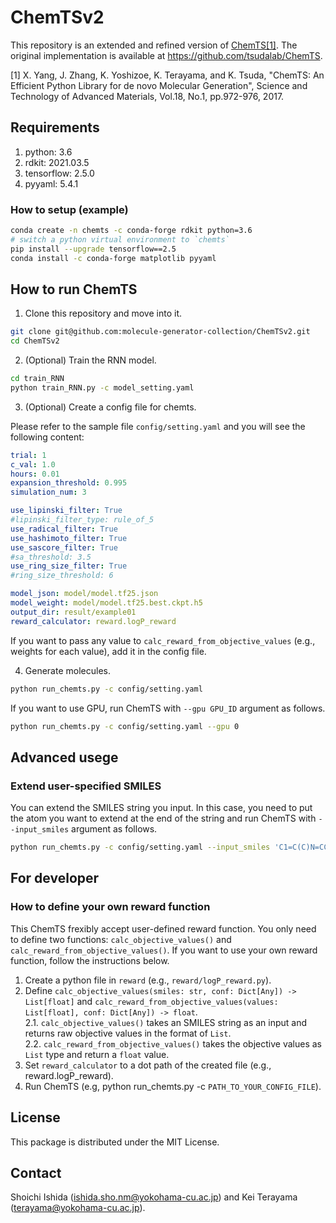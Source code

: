 # ChemTSv2

This repository is an extended and refined version of [ChemTS[1]](https://www.tandfonline.com/doi/full/10.1080/14686996.2017.1401424). The original implementation is available at https://github.com/tsudalab/ChemTS.

[1] X. Yang, J. Zhang, K. Yoshizoe, K. Terayama, and K. Tsuda, "ChemTS: An Efficient Python Library for de novo Molecular Generation", Science and Technology of Advanced Materials, Vol.18, No.1, pp.972-976, 2017.

## Requirements

1. python: 3.6
2. rdkit: 2021.03.5
3. tensorflow: 2.5.0
4. pyyaml: 5.4.1

### How to setup (example)

```bash
conda create -n chemts -c conda-forge rdkit python=3.6
# switch a python virtual environment to `chemts`
pip install --upgrade tensorflow==2.5
conda install -c conda-forge matplotlib pyyaml
```

## How to run ChemTS

1. Clone this repository and move into it.

```bash
git clone git@github.com:molecule-generator-collection/ChemTSv2.git
cd ChemTSv2
```

2. (Optional) Train the RNN model.

```bash
cd train_RNN
python train_RNN.py -c model_setting.yaml
```

3. (Optional) Create a config file for chemts.

Please refer to the sample file `config/setting.yaml` and you will see the following content:

```yaml
trial: 1
c_val: 1.0
hours: 0.01
expansion_threshold: 0.995
simulation_num: 3

use_lipinski_filter: True
#lipinski_filter_type: rule_of_5
use_radical_filter: True
use_hashimoto_filter: True
use_sascore_filter: True
#sa_threshold: 3.5
use_ring_size_filter: True
#ring_size_threshold: 6

model_json: model/model.tf25.json
model_weight: model/model.tf25.best.ckpt.h5
output_dir: result/example01
reward_calculator: reward.logP_reward
```

If you want to pass any value to `calc_reward_from_objective_values` (e.g., weights for each value), add it in the config file.

4. Generate molecules.

```bash
python run_chemts.py -c config/setting.yaml
```

If you want to use GPU, run ChemTS with `--gpu GPU_ID` argument as follows.

```bash
python run_chemts.py -c config/setting.yaml --gpu 0
```

## Advanced usege

### Extend user-specified SMILES

You can extend the SMILES string you input.
In this case, you need to put the atom you want to extend at the end of the string and run ChemTS with `--input_smiles` argument as follows.

```bash
python run_chemts.py -c config/setting.yaml --input_smiles 'C1=C(C)N=CC(N)=C1C'
```

## For developer

### How to define your own reward function

This ChemTS frexibly accept user-defined reward function. 
You only need to define two functions: `calc_objective_values()` and `calc_reward_from_objective_values()`.
If you want to use your own reward function, follow the instructions below.

1. Create a python file in `reward` (e.g., `reward/logP_reward.py`).
2. Define `calc_objective_values(smiles: str, conf: Dict[Any]) -> List[float]` and `calc_reward_from_objective_values(values: List[float], conf: Dict[Any]) -> float`.  
   2.1. `calc_objective_values()` takes an SMILES string as an input and returns raw objective values in the format of `List`.  
   2.2. `calc_reward_from_objective_values()` takes the objective values as `List` type and return a `float` value.  
3. Set `reward_calculator` to a dot path of the created file (e.g., reward.logP_reward).
4. Run ChemTS (e.g, python run_chemts.py -c `PATH_TO_YOUR_CONFIG_FILE`).

## License

This package is distributed under the MIT License.

## Contact
Shoichi Ishida (ishida.sho.nm@yokohama-cu.ac.jp) and Kei Terayama (terayama@yokohama-cu.ac.jp).
